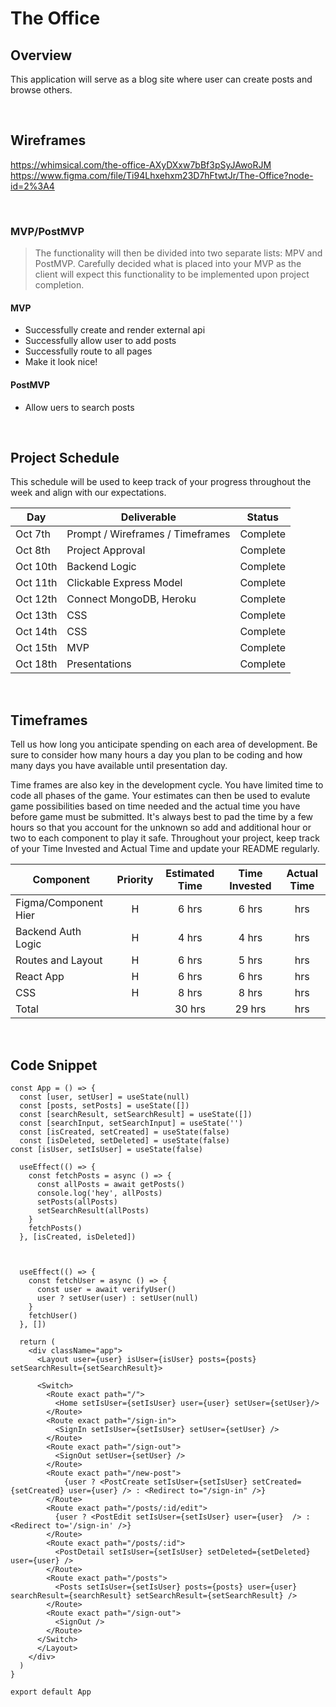 # The Office

## Overview

This application will serve as a blog site where user can create posts and browse others.

<br>

## Wireframes

https://whimsical.com/the-office-AXyDXxw7bBf3pSyJAwoRJM <br>
https://www.figma.com/file/Ti94Lhxehxm23D7hFtwtJr/The-Office?node-id=2%3A4

<br>

### MVP/PostMVP

>The functionality will then be divided into two separate lists: MPV and PostMVP. Carefully decided what is placed into your MVP as the client will expect this functionality to be implemented upon project completion.

#### MVP

- Successfully create and render external api
- Successfully allow user to add posts 
- Successfully route to all pages
- Make it look nice!

#### PostMVP

- Allow uers to search posts 

<br>

## Project Schedule

This schedule will be used to keep track of your progress throughout the week and align with our expectations.


| Day           | Deliverable                                        | Status     |
| ------------- | -------------------------------------------------- | ---------- |
|Oct 7th | Prompt / Wireframes / Timeframes                           | Complete |
|Oct 8th | Project Approval                                           | Complete |
|Oct 10th | Backend Logic                                             | Complete |
|Oct 11th | Clickable Express Model                                   | Complete |
|Oct 12th | Connect MongoDB, Heroku                                   | Complete |
|Oct 13th | CSS                                                       | Complete |
|Oct 14th | CSS                                                       | Complete |
|Oct 15th | MVP                                                       | Complete |
|Oct 18th | Presentations                                             | Complete |

<br>

## Timeframes

Tell us how long you anticipate spending on each area of development. Be sure to consider how many hours a day you plan to be coding and how many days you have available until presentation day.

Time frames are also key in the development cycle. You have limited time to code all phases of the game. Your estimates can then be used to evalute game possibilities based on time needed and the actual time you have before game must be submitted. It's always best to pad the time by a few hours so that you account for the unknown so add and additional hour or two to each component to play it safe. Throughout your project, keep track of your Time Invested and Actual Time and update your README regularly.

| Component           | Priority | Estimated Time | Time Invested | Actual Time |
| ------------------- | :------: | :------------: | :-----------: | :---------: |
| Figma/Component Hier|    H     |     6 hrs      |     6 hrs     |     hrs    |
| Backend Auth Logic  |    H     |     4 hrs      |     4 hrs     |     hrs    |
| Routes and Layout   |    H     |     6 hrs      |     5 hrs     |     hrs    |
| React App           |    H     |     6 hrs      |     6 hrs     |     hrs    |
| CSS                 |    H     |     8 hrs      |     8 hrs     |     hrs    |
| Total               |          |     30 hrs     |     29 hrs    |     hrs    |

<br>

## Code Snippet

```
const App = () => {
  const [user, setUser] = useState(null)
  const [posts, setPosts] = useState([])
  const [searchResult, setSearchResult] = useState([])
  const [searchInput, setSearchInput] = useState('')
  const [isCreated, setCreated] = useState(false)
  const [isDeleted, setDeleted] = useState(false)
const [isUser, setIsUser] = useState(false)

  useEffect(() => {
    const fetchPosts = async () => {
      const allPosts = await getPosts()
      console.log('hey', allPosts)
      setPosts(allPosts)
      setSearchResult(allPosts)
    }
    fetchPosts()
  }, [isCreated, isDeleted])



  useEffect(() => {
    const fetchUser = async () => {
      const user = await verifyUser()
      user ? setUser(user) : setUser(null)
    }
    fetchUser()
  }, [])

  return (
    <div className="app">
      <Layout user={user} isUser={isUser} posts={posts} setSearchResult={setSearchResult}>

      <Switch>
        <Route exact path="/">
          <Home setIsUser={setIsUser} user={user} setUser={setUser}/>
        </Route>
        <Route exact path="/sign-in">
          <SignIn setIsUser={setIsUser} setUser={setUser} />
        </Route>
        <Route exact path="/sign-out">
          <SignOut setUser={setUser} />
        </Route>
        <Route exact path="/new-post">
            {user ? <PostCreate setIsUser={setIsUser} setCreated={setCreated} user={user} /> : <Redirect to="/sign-in" />}
        </Route>
        <Route exact path="/posts/:id/edit">
          {user ? <PostEdit setIsUser={setIsUser} user={user}  /> : <Redirect to='/sign-in' />}
        </Route>
        <Route exact path="/posts/:id">
          <PostDetail setIsUser={setIsUser} setDeleted={setDeleted} user={user} />
        </Route>
        <Route exact path="/posts">
          <Posts setIsUser={setIsUser} posts={posts} user={user} searchResult={searchResult} setSearchResult={setSearchResult} />
        </Route>
        <Route exact path="/sign-out">
          <SignOut />
        </Route>
      </Switch>
      </Layout>
    </div>
  )
}

export default App

```
